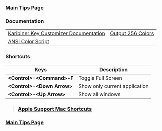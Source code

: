 ### [Main Tips Page](https://github.com/sethfuller/tips/blob/main/tech_tips/README.md)

### Documentation

|                                                                                     |                                                                                        |
|-------------------------------------------------------------------------------------|----------------------------------------------------------------------------------------|
| [Karibiner Key Customizer Documentation](https://karabiner-elements.pqrs.org/docs/) | [Output 256 Colors](https://ccp.sys.comcast.net/secure/RapidBoard.jspa?rapidView=6625) |
| [ANSI Color Script](https://code.google.com/archive/p/ansi-color/)                  |                                                                                        |

### Shortcuts

| Keys                         | Description                   |
|------------------------------|-------------------------------|
| **\<Control>-\<Command>-F**  | Toggle Full Screen            |
| **\<Control>-\<Down Arrow>** | Show only current application |
| **\<Control>-\<Up Arrow>**   | Show all windows              |


> ### [Apple Support Mac Shortcuts](https://support.apple.com/en-us/HT201236)

### [Main Tips Page](https://github.com/sethfuller/tips/blob/main/tech_tips/README.md)

